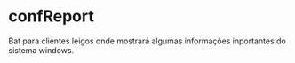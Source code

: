 # confReport

Bat para clientes leigos onde mostrará algumas informações inportantes do sistema windows.